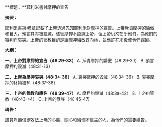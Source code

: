 **標題：**耶利米書對摩押的宣告

**摘要：**

耶利米書第48章記載了上帝透過先知耶利米對摩押的宣告。上帝斥責摩押的驕傲和自大，預言其將被毀滅。儘管摩押不認識上帝，但上帝仍然在乎他們，為他們的審判而哀哭。上帝的管教目的是讓摩押悔改歸向祂，並應許在末後使他們歸回。

**大綱：**

**一、上帝對摩押的宣告（48:29-33）**
    A. 斥責摩押的驕傲（48:29-30）
    B. 預言摩押的毀滅（48:31-33）

**二、上帝為摩押哀哭（48:34-38）**
    A. 哀哭摩押的毀滅（48:34-36）
    B. 哀哭摩押的財物被奪（48:37-38）

**三、上帝的管教和應許（48:39-47）**
    A. 摩押的毀滅（48:39-42）
    B. 上帝的管教（48:43-44）
    C. 上帝的應許（48:45-47）

**禱告：**

講員呼籲信徒效法上帝的心腸，關心和憐憫不信主的人，為他們的需要禱告。
